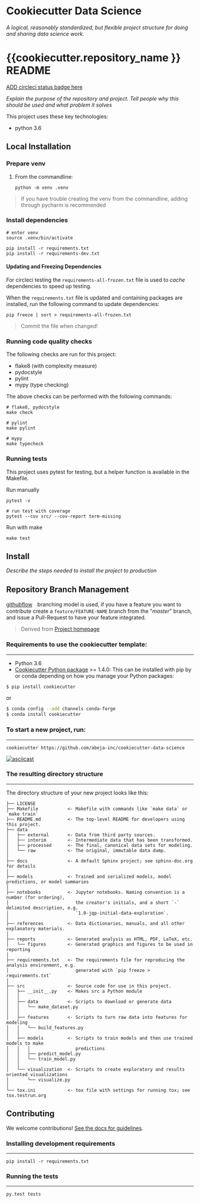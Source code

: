 # Cookiecutter Data Science

_A logical, reasonably standardized, but flexible project structure for doing and sharing data science work._

# {{cookiecutter.repository_name }}  README

[ADD circleci status badge here](https://circleci.com/docs/2.0/status-badges/)


*Explain the purpose of the repository and project. Tell people why this should be used and what problem it solves*

This project uses these key technologies:

* python 3.6


## Local Installation


### Prepare venv

1. From the commandline:
	```
	python -m venv .venv
	```

> If you have trouble creating the venv from the commandline, adding through pycharm is recommended

### Install dependencies

```
# enter venv
source .venv/bin/activate

pip install -r requirements.txt
pip install -r requirements-dev.txt
```

#### Updating and Freezing Dependencies

For circleci testing the `requirements-all-frozen.txt` file is used to *cache* dependencies to speed up testing.

When the `requirements.txt` file is updated and containing packages are installed, run the following command to update dependencies:
```
pip freeze | sort > requirements-all-frozen.txt
```

> Commit the file when changed!


### Running code quality checks

The following checks are run for this project:
- flake8 (with complexity measure)
- pydocstyle
- pylint
- mypy (type checking)

The above checks can be performed with the following commands:

```
# flake8, pydocstyle
make check

# pylint
make pylint

# mypy
make typecheck
```


### Running tests

This project uses pytest for testing, but a helper function is available in the Makefile.

Run manually

```
pytest -v

# run test with coverage
pytest --cov src/ --cov-report term-missing
```

Run with make
```
make test
```


## Install

*Describe the steps needed to install the project to production*


## Repository Branch Management

[githubflow](https://guides.github.com/introduction/flow/)　branching model is used,
if you have a feature you want to contribute create a `feature/FEATURE-NAME` branch from the "*master*" branch, and issue a Pull-Request to have your feature integrated.



> Derived from [Project homepage](http://drivendata.github.io/cookiecutter-data-science/)


### Requirements to use the cookiecutter template:
-----------
 - Python 3.6
 - [Cookiecutter Python package](http://cookiecutter.readthedocs.org/en/latest/installation.html) >= 1.4.0: This can be installed with pip by or conda depending on how you manage your Python packages:

``` bash
$ pip install cookiecutter
```

or

``` bash
$ conda config --add channels conda-forge
$ conda install cookiecutter
```


### To start a new project, run:
------------

    cookiecutter https://github.com/abeja-inc/cookiecutter-data-science


[![asciicast](https://asciinema.org/a/9bgl5qh17wlop4xyxu9n9wr02.png)](https://asciinema.org/a/9bgl5qh17wlop4xyxu9n9wr02)


### The resulting directory structure
------------

The directory structure of your new project looks like this: 

```
├── LICENSE
├── Makefile           <- Makefile with commands like `make data` or `make train`
├── README.md          <- The top-level README for developers using this project.
├── data
│   ├── external       <- Data from third party sources.
│   ├── interim        <- Intermediate data that has been transformed.
│   ├── processed      <- The final, canonical data sets for modeling.
│   └── raw            <- The original, immutable data dump.
│
├── docs               <- A default Sphinx project; see sphinx-doc.org for details
│
├── models             <- Trained and serialized models, model predictions, or model summaries
│
├── notebooks          <- Jupyter notebooks. Naming convention is a number (for ordering),
│                         the creator's initials, and a short `-` delimited description, e.g.
│                         `1.0-jqp-initial-data-exploration`.
│
├── references         <- Data dictionaries, manuals, and all other explanatory materials.
│
├── reports            <- Generated analysis as HTML, PDF, LaTeX, etc.
│   └── figures        <- Generated graphics and figures to be used in reporting
│
├── requirements.txt   <- The requirements file for reproducing the analysis environment, e.g.
│                         generated with `pip freeze > requirements.txt`
│
├── src                <- Source code for use in this project.
│   ├── __init__.py    <- Makes src a Python module
│   │
│   ├── data           <- Scripts to download or generate data
│   │   └── make_dataset.py
│   │
│   ├── features       <- Scripts to turn raw data into features for modeling
│   │   └── build_features.py
│   │
│   ├── models         <- Scripts to train models and then use trained models to make
│   │   │                 predictions
│   │   ├── predict_model.py
│   │   └── train_model.py
│   │
│   └── visualization  <- Scripts to create exploratory and results oriented visualizations
│       └── visualize.py
│
└── tox.ini            <- tox file with settings for running tox; see tox.testrun.org
```

## Contributing

We welcome contributions! [See the docs for guidelines](https://drivendata.github.io/cookiecutter-data-science/#contributing).

### Installing development requirements
------------

    pip install -r requirements.txt

### Running the tests
------------

    py.test tests
